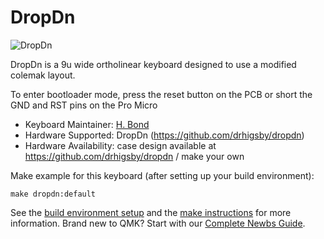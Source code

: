 # DropDn

![DropDn](https://imgur.com/gallery/bgSt8Os)

DropDn is a 9u wide ortholinear keyboard designed to use a modified colemak layout.   

To enter bootloader mode, press the reset button on the PCB or short the GND and RST pins on the Pro Micro

* Keyboard Maintainer: [H. Bond](https://github.com/drhigsby)
* Hardware Supported: DropDn (https://github.com/drhigsby/dropdn)
* Hardware Availability: case design available at https://github.com/drhigsby/dropdn / make your own

Make example for this keyboard (after setting up your build environment):

    make dropdn:default

See the [build environment setup](https://docs.qmk.fm/#/getting_started_build_tools) and the [make instructions](https://docs.qmk.fm/#/getting_started_make_guide) for more information. Brand new to QMK? Start with our [Complete Newbs Guide](https://docs.qmk.fm/#/newbs).
